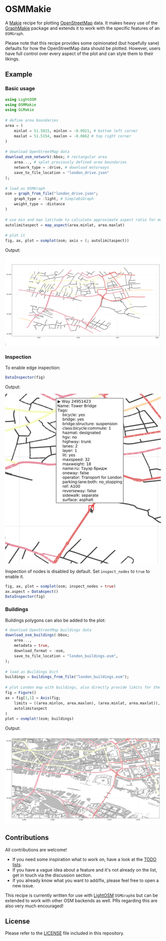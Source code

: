 # OSMMakie

A [Makie](https://github.com/JuliaPlots/Makie.jl) recipe for plotting [OpenStreetMap](https://www.openstreetmap.org/) data.
It makes heavy use of the [GraphMakie](https://github.com/JuliaPlots/GraphMakie.jl) package and extends it to work with the specific features of an `OSMGraph`.

Please note that this recipe provides some opinionated (but hopefully sane) defaults for how the OpenStreetMap data should be plotted.
However, users have full control over every aspect of the plot and can style them to their likings.

## Example

### Basic usage

```julia
using LightOSM
using OSMMakie
using GLMakie

# define area boundaries
area = (
    minlat = 51.5015, minlon = -0.0921, # bottom left corner
    maxlat = 51.5154, maxlon = -0.0662 # top right corner
)

# download OpenStreetMap data
download_osm_network(:bbox; # rectangular area
    area..., # splat previously defined area boundaries
    network_type = :drive, # download motorways
    save_to_file_location = "london_drive.json"
);

# load as OSMGraph
osm = graph_from_file("london_drive.json";
    graph_type = :light, # SimpleDiGraph
    weight_type = :distance
)

# use min and max latitude to calculate approximate aspect ratio for map projection
autolimitaspect = map_aspect(area.minlat, area.maxlat)

# plot it
fig, ax, plot = osmplot(osm; axis = (; autolimitaspect))
```

Output:

![London map](https://github.com/fbanning/OSMMakie-assets/blob/master/London.png)

### Inspection

To enable edge inspection:

```julia
DataInspector(fig)
```

Output:

![London map with inspection enabled](https://github.com/fbanning/OSMMakie-assets/blob/master/London_inspection.png)

Inspection of nodes is disabled by default.
Set `inspect_nodes` to `true` to enable it.

```julia
fig, ax, plot = osmplot(osm; inspect_nodes = true)
ax.aspect = DataAspect()
DataInspector(fig)
```

### Buildings

Buildings polygons can also be added to the plot:

```julia
# download OpenStreetMap buildings data
download_osm_buildings(:bbox;
    area...,
    metadata = true,
    download_format = :osm,
    save_to_file_location = "london_buildings.osm",
);

# load as Buildings Dict
buildings = buildings_from_file("london_buildings.osm");

# plot London map with buildings, also directly provide limits for the plot
fig = Figure()
ax = fig[1,1] = Axis(fig; 
    limits = ((area.minlon, area.maxlon), (area.minlat, area.maxlat)),
    autolimitaspect
)
plot = osmplot!(osm; buildings)
```

Output:

![London map with buildings layer](https://github.com/fbanning/OSMMakie-assets/blob/master/London_buildings.png)

## Contributions

All contributions are welcome!
- If you need some inspiration what to work on, have a look at the [TODO lists](https://github.com/fbanning/OSMMakie.jl/projects).
- If you have a vague idea about a feature and it's not already on the list, get in touch via the discussion section.
- If you already know what you want to add/fix, please feel free to open a new issue.

This recipe is currently written for use with [LightOSM](https://github.com/DeloitteDigitalAPAC/LightOSM.jl) `OSMGraph`s but can be extended to work with other OSM backends as well.
PRs regarding this are also very much encouraged!

## License

Please refer to the [LICENSE](LICENSE) file included in this repository.
